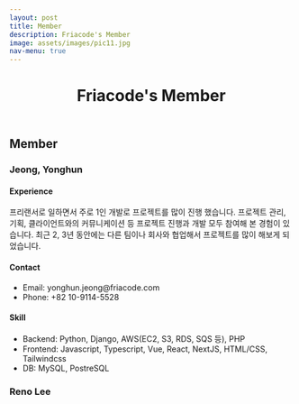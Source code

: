 ```yaml
---
layout: post
title: Member
description: Friacode's Member
image: assets/images/pic11.jpg
nav-menu: true
---
```


<div id="main" class="alt" style="border: none;">
  <header class="major">
    <h1>Friacode's Member</h1>
  </header>

  <h2 id="content" style="border-top: none;">Member</h2>

  <div class="row">
    <div class="6u 12u$(small)">
      <h3>Jeong, Yonghun</h3>
      <h4>Experience</h4>
      <p>프리랜서로 일하면서 주로 1인 개발로 프로젝트를 많이 진행 했습니다. 프로젝트 관리, 기획, 클라이언트와의 커뮤니케이션 등 프로젝트 진행과 개발 모두 참여해 본 경험이 있습니다. 최근 2, 3년 동안에는 다른 팀이나 회사와 협업해서 프로젝트를 많이 해보게 되었습니다.</p>
      <h4>Contact</h4>
      <ul>
        <li>Email: yonghun.jeong@friacode.com</li>
        <li>Phone: +82 10-9114-5528</li>
      </ul>
      <h4>Skill</h4>
      <ul>
        <li>Backend: Python, Django, AWS(EC2, S3, RDS, SQS 등), PHP</li>
        <li>Frontend: Javascript, Typescript, Vue, React, NextJS, HTML/CSS, Tailwindcss</li>
        <li>DB: MySQL, PostreSQL</li>
      </ul>
    </div>
    <div class="6u$ 12u$(small)">
      <h3>Reno Lee</h3>
    </div>
  </div>
</div>
